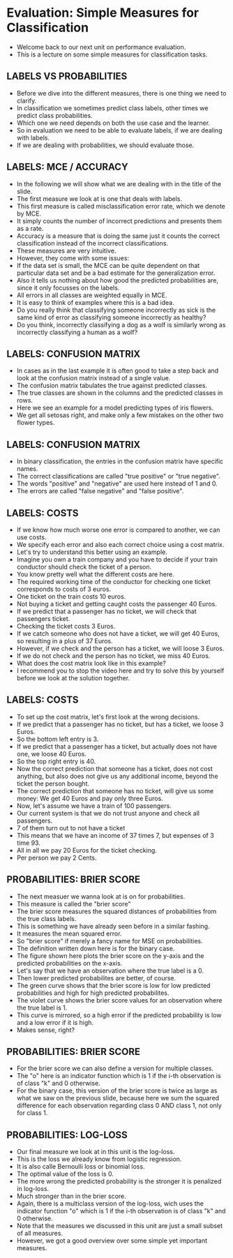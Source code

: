 # Evaluation: Simple Measures for Classification

- Welcome back to our next unit on performance evaluation.
- This is a lecture on some simple measures for classification tasks.


## LABELS VS PROBABILITIES

- Before we dive into the different measures, there is one thing we need to clarify.
- In classification we sometimes predict class labels, other times we predict class probabilities.
- Which one we need depends on both the use case and the learner.
- So in evaluation we need to be able to evaluate labels, if we are dealing with labels.
- If we are dealing with probabilities, we should evaluate those.


## LABELS: MCE / ACCURACY 

- In the following we will show what we are dealing with in the
  title of the slide.
- The first measure we look at is one that deals with labels.
- This first measure is called misclassification error rate,
  which we denote by MCE.
- It simply counts the number of incorrect predictions and
  presents them as a rate.
- Accuracy is a measure that is doing the same just it counts
  the correct classification instead of the incorrect
classifications.
- These measures are very intuitive.
- However, they come with some issues:
- If the data set is small, the MCE can be quite dependent on
  that particular data set and be a bad estimate for the
generalization error.
- Also it tells us nothing about how good the predicted
  probabilities are, since it only focusses on the labels.
- All errors in all classes are weighted equally in MCE.
- It is easy to think of examples where this is a bad idea. 
- Do you really think that classifying someone incorrectly as
  sick is the same kind of error as classifying someone
incorrectly as healthy?
- Do you think, incorrectly classifying a dog as a wolf is
  similarly wrong as incorrectly classifying a human as a wolf?



## LABELS: CONFUSION MATRIX

- In cases as in the last example it is often good to take a
  step back and look at the confusion matrix instead of a single
value.
- The confusion matrix tabulates the true against predicted
  classes.
- The true classes are shown in the columns and the predicted
  classes in rows.
- Here we see an example for a model predicting types of iris
  flowers.
- We get all setosas right, and make only a few mistakes on the
  other two flower types.



## LABELS: CONFUSION MATRIX

- In binary classification, the entries in the confusion matrix
  have specific names.
- The correct classifications are called "true positive" or
  "true negative".
- The words "positive" and "negative" are used here instead of 1
  and 0.
- The errors are called "false negative" and "false positive".



## LABELS: COSTS

- If we know how much worse one error is compared to another, we
  can use costs. 
- We specify each error and also each correct choice using a
  cost matrix. 
- Let's try to understand this better using an example. 
- Imagine you own a train company and you have to decide if your
  train conductor should check the ticket of a person.
- You know pretty well what the different costs are here.
- The required working time of the conductor for checking one
  ticket corresponds to costs of 3 euros.
- One ticket on the train costs 10 euros.
- Not buying a ticket and getting caught costs the passenger 40
  Euros.
- If we predict that a passenger has no ticket, we will check that passengers ticket. 
- Checking the ticket costs 3 Euros.
- If we catch someone who does not have a ticket, we will get 40
  Euros, so resulting in a plus of 37 Euros.
- However, if we check and the person has a ticket, we will loose 3 Euros.
- If we do not check and the person has no ticket, we miss 40 Euros.
- What does the cost matrix look like in this example?
- I recommend you to stop the video here and try to solve this
  by yourself before we look at the solution together.


## LABELS: COSTS 

- To set up the cost matrix, let's first look at the wrong
  decisions.
- If we predict that a passenger has no ticket, but has a
  ticket, we loose 3 Euros.
- So the bottom left entry is 3.
- If we predict that a passenger has a ticket, but actually does
  not have one, we loose 40 Euros.
- So the top right entry is 40.
- Now the correct prediction that someone has a ticket, does not
  cost anything, but also does not give us any additional
income, beyond the ticket the person bought.
- The correct prediction that someone has no ticket, will give
  us some money: We get 40 Euros and pay only three Euros.
- Now, let's assume we have a train of 100 passengers.
- Our current system is that we do not trust anyone and check
  all passengers.
- 7 of them turn out to not have a ticket
- This means that we have an income of 37 times 7, but expenses
  of 3 time 93.
- All in all we pay 20 Euros for the ticket checking.
- Per person we pay 2 Cents.


## PROBABILITIES: BRIER SCORE

- The next measuer we wanna look at is on for probabilities.
- This measure is called the "brier score"
- The brier score measures the squared distances of probabilities from the true class labels.
- This is something we have already seen before in a similar fashing. 
- It measures the mean squared error.
- So "brier score" if merely a fancy name for MSE on probabilities.
- The definition written down here is for the binary case.
- The figure shown here plots the brier score on the y-axis and the predicted probabilities on the x-axis.
- Let's say that we have an observation where the true label is a 0. 
- Then lower predicted probabilites are better, of course.
- The green curve shows that the brier score is low for low predicted probabilities and high for high predicted probabilites.
- The violet curve shows the brier score values for an observation where the true label is 1.
- This curve is mirrored, so a high error if the predicted probability is low and a low error if it is high.
- Makes sense, right?


## PROBABILITIES: BRIER SCORE

- For the brier score we can also define a version for multiple classes.
- The "o" here is an indicator function which is 1 if the i-th observation is of class "k" and 0 otherwise.
- For the binary case, this version of the brier score is twice as large as what we saw on the previous slide, because here
we sum the squared difference for each observation regarding
class 0 AND class 1, not only for class 1.



## PROBABILITIES: LOG-LOSS

- Our final measure we look at in this unit is the log-loss.
- This is the loss we already know from logistic regression.
- It is also calle Bernoulli loss or binomial loss.
- The optimal value of the loss is 0. 
- The more wrong the predicted probability is the stronger it is
  penalized in log-loss.
- Much stronger than in the brier score.
- Again, there is a multiclass version of the log-loss, wich
  uses the indicator function "o" which is 1 if the i-th
observation is of class "k" and 0 otherwise.
- Note that the measures we discussed in this unit are just a
  small subset of all measures.
- However, we got a good overview over some simple yet important
  measures.

